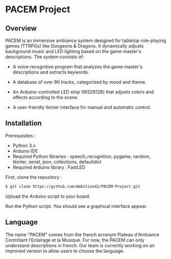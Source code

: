 # PACEM Project

## Overview
PACEM is an immersive ambiance system designed for tabletop role-playing games (TTRPGs) like Dungeons & Dragons. It dynamically adjusts background music and LED lighting based on the game master's descriptions. The system consists of:

 - A voice recognition program that analyzes the game master's descriptions and extracts keywords.

 - A database of over 90 tracks, categorized by mood and theme.

 - An Arduino-controlled LED strip (WS2812B) that adjusts colors and effects according to the scene.

 - A user-friendly tkinter interface for manual and automatic control.

## Installation
Prerequisites :
- Python 3.x
- Arduino IDE
- Required Python libraries : speech_recognition, pygame, random, tkinter, serial, json, collections, defaultdict
- Required Arduino library : FastLED

First, clone the repository :
```bash 
$ git clone https://github.com/Ambition42/PACEM-Project.git
```

Upload the Arduino script to your board.

Run the Python script. You should see a graphical interface appear.

## Language
The name "PACEM" comes from the french acronym Plateau d'Ambiance Contrôlant l'Eclairage et la Musique.
For now, the PACEM can only understand descriptions in french. Our team is currently working on an improved version to allow users to choose the language.


